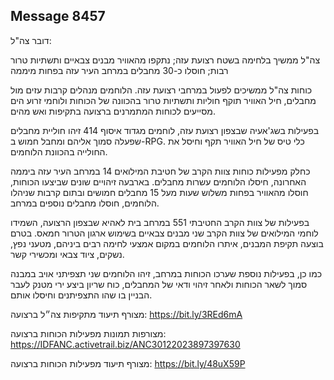 ## Message 8457

דובר צה"ל:

צה"ל ממשיך בלחימה בשטח רצועת עזה; נתקפו מהאוויר מבנים צבאיים ותשתיות טרור רבות; חוסלו כ-30 מחבלים במרחב העיר עזה בפחות מיממה

כוחות צה"ל ממשיכים לפעול במרחבי רצועת עזה. הלוחמים מנהלים קרבות עזים מול מחבלים, חיל האוויר תוקף חוליות ותשתיות טרור בהכוונה של הכוחות ולוחמי זרוע הים מסייעים לכוחות המתמרנים ברצועה בתקיפות ואש מהים.

בפעילות בשג'אעיה שבצפון רצועת עזה, לוחמים מגדוד איסוף 414 זיהו חוליית מחבלים שפעלה סמוך אליהם ומחבל חמוש ב-RPG.
כלי טיס של חיל האוויר תקף וחיסל את החולייה בהכוונת הלוחמים.

כחלק מפעילות כוחות צוות הקרב של חטיבת המילואים 14 במרחב העיר עזה ביממה האחרונה, חיסלו הלוחמים עשרות מחבלים. 
בארבעה זיהויים שונים שביצעו הכוחות, חוסלו מהאוויר בפחות משלוש שעות מעל 15 מחבלים חמושים ובתום קרבות שניהלו הלוחמים, חוסלו מחבלים נוספים במרחב.

בפעילות של צוות הקרב החטיבתי 551 במרחב בית לאהיא שבצפון הרצועה, השמידו לוחמי המילואים של צוות הקרב שני מבנים צבאיים בשימוש ארגון הטרור חמאס. 
בטרם בוצעה תקיפת המבנים, איתרו הלוחמים במקום אמצעי לחימה רבים ביניהם, מטעני נפץ, נשקים, ציוד צבאי ומכשירי קשר.

כמו כן, בפעילות נוספת שערכו הכוחות במרחב, זיהו הלוחמים שני תצפיתני אויב במבנה סמוך לשאר הכוחות ולאחר זיהוי ודאי של המחבלים, כוח שריון ביצע ירי מטנק לעבר הבניין בו שהו התצפיתנים וחיסלו אותם.

מצורף תיעוד מתקיפות צה״ל ברצועה: https://bit.ly/3REd6mA

מצורפות תמונות מפעילות הכוחות ברצועה: https://IDFANC.activetrail.biz/ANC30122023897397630

מצורף תיעוד מפעילות הכוחות ברצועה: https://bit.ly/48uX59P

